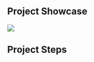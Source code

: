 ## Project Showcase
<img src="https://github.com/NishitaErvantikar9/Backend-Projects/blob/main/Media/Animation.gif">

## Project Steps
